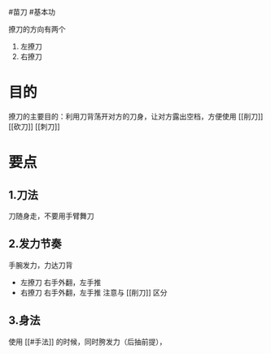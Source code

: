 #苗刀 #基本功 

撩刀的方向有两个
1. 左撩刀
2. 右撩刀

# 目的

撩刀的主要目的：利用刀背荡开对方的刀身，让对方露出空档，方便使用 [[削刀]] [[砍刀]] [[刺刀]]

# 要点

## 1.刀法

刀随身走，不要用手臂舞刀
## 2.发力节奏

手腕发力，力达刀背
- 左撩刀
右手外翻，左手推
- 右撩刀
右手外翻，左手推
注意与 [[削刀]] 区分
## 3.身法

使用 [[#手法]] 的时候，同时胯发力（后抽前提），
